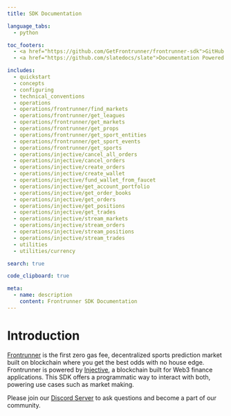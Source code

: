 ```yaml
---
title: SDK Documentation

language_tabs:
  - python

toc_footers:
  - <a href="https://github.com/GetFrontrunner/frontrunner-sdk">GitHub GetFrontrunner/frontrunner-sdk</a>
  - <a href="https://github.com/slatedocs/slate">Documentation Powered by Slate</a>

includes:
  - quickstart
  - concepts
  - configuring
  - technical_conventions
  - operations
  - operations/frontrunner/find_markets
  - operations/frontrunner/get_leagues
  - operations/frontrunner/get_markets
  - operations/frontrunner/get_props
  - operations/frontrunner/get_sport_entities
  - operations/frontrunner/get_sport_events
  - operations/frontrunner/get_sports
  - operations/injective/cancel_all_orders
  - operations/injective/cancel_orders
  - operations/injective/create_orders
  - operations/injective/create_wallet
  - operations/injective/fund_wallet_from_faucet
  - operations/injective/get_account_portfolio
  - operations/injective/get_order_books
  - operations/injective/get_orders
  - operations/injective/get_positions
  - operations/injective/get_trades
  - operations/injective/stream_markets
  - operations/injective/stream_orders
  - operations/injective/stream_positions
  - operations/injective/stream_trades
  - utilities
  - utilities/currency

search: true

code_clipboard: true

meta:
  - name: description
    content: Frontrunner SDK Documentation
---
```


# Introduction

[Frontrunner][frontrunner] is the first zero gas fee, decentralized sports prediction market built on blockchain where you get the best odds with no house edge. Frontrunner is powered by [Injective][injective], a blockchain built for Web3 finance applications. This SDK offers a programmatic way to interact with both, powering use cases such as market making.

[frontrunner]: https://www.getfrontrunner.com/
[injective]: https://injective.com/

Please join our [Discord Server](https://discord.gg/Jaa7VveU4d) to ask questions and become a part of our community.
